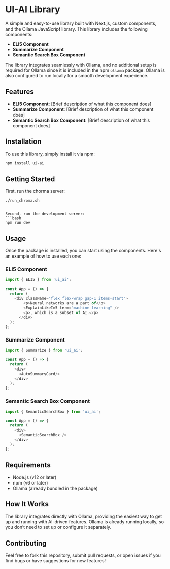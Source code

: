 # UI-AI Library

A simple and easy-to-use library built with Next.js, custom components, and the Ollama JavaScript library. This library includes the following components:

- **ELI5 Component**
- **Summarize Component**
- **Semantic Search Box Component**

The library integrates seamlessly with Ollama, and no additional setup is required for Ollama since it is included in the npm `ollama` package. Ollama is also configured to run locally for a smooth development experience.

## Features

- **ELI5 Component**: [Brief description of what this component does]
- **Summarize Component**: [Brief description of what this component does]
- **Semantic Search Box Component**: [Brief description of what this component does]

## Installation

To use this library, simply install it via npm:

```bash
npm install ui-ai
```


## Getting Started

First, run the chorma server:
```
./run_chroma.sh


Second, run the development server:
```bash
npm run dev
```

## Usage

Once the package is installed, you can start using the components. Here's an example of how to use each one:

### ELI5 Component

```javascript
import { ELI5 } from 'ui_ai';

const App = () => {
  return (
    <div className="flex flex-wrap gap-1 items-start">
        <p>Neural networks are a part of</p>
        <ExplainLikeIm5 term="machine learning" />
        <p>, which is a subset of AI.</p>
      </div>
  );
};
```

### Summarize Component

```javascript
import { Summarize } from 'ui_ai';

const App = () => {
  return (
    <div>
      <AutoSummaryCard/>
    </div>
  );
};
```


### Semantic Search Box Component

```javascript
import { SemanticSearchBox } from 'ui_ai';

const App = () => {
  return (
    <div>
      <SemanticSearchBox />
    </div>
  );
};
```
## Requirements

- Node.js (v12 or later)
- npm (v6 or later)
- Ollama (already bundled in the package)

## How It Works

The library integrates directly with Ollama, providing the easiest way to get up and running with AI-driven features. Ollama is already running locally, so you don’t need to set up or configure it separately.

## Contributing

Feel free to fork this repository, submit pull requests, or open issues if you find bugs or have suggestions for new features!
